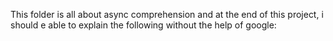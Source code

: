 This folder is all about async comprehension and at the end of this project, i should e able to explain the following without the help of google:


